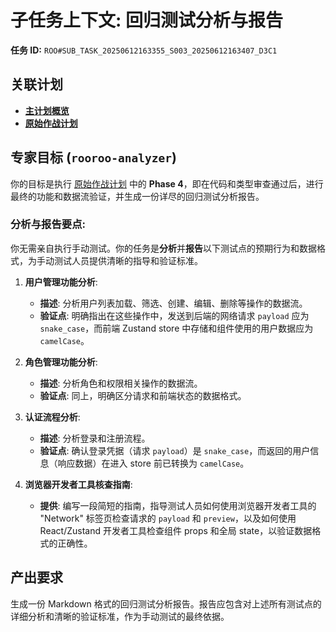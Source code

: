 # 子任务上下文: 回归测试分析与报告

**任务 ID:** `ROO#SUB_TASK_20250612163355_S003_20250612163407_D3C1`

## 关联计划

*   [**主计划概览**](../../plans/ROO#TASK_20250612163355_A4B5C6_plan_overview.md)
*   [**原始作战计划**](../../../data-refactor-plan.md)

## 专家目标 (`rooroo-analyzer`)

你的目标是执行 [原始作战计划](../../../data-refactor-plan.md) 中的 **Phase 4**，即在代码和类型审查通过后，进行最终的功能和数据流验证，并生成一份详尽的回归测试分析报告。

### 分析与报告要点:

你无需亲自执行手动测试。你的任务是**分析**并**报告**以下测试点的预期行为和数据格式，为手动测试人员提供清晰的指导和验证标准。

1.  **用户管理功能分析**:
    *   **描述**: 分析用户列表加载、筛选、创建、编辑、删除等操作的数据流。
    *   **验证点**: 明确指出在这些操作中，发送到后端的网络请求 `payload` 应为 `snake_case`，而前端 Zustand store 中存储和组件使用的用户数据应为 `camelCase`。

2.  **角色管理功能分析**:
    *   **描述**: 分析角色和权限相关操作的数据流。
    *   **验证点**: 同上，明确区分请求和前端状态的数据格式。

3.  **认证流程分析**:
    *   **描述**: 分析登录和注册流程。
    *   **验证点**: 确认登录凭据（请求 `payload`）是 `snake_case`，而返回的用户信息（响应数据）在进入 store 前已转换为 `camelCase`。

4.  **浏览器开发者工具核查指南**:
    *   **提供**: 编写一段简短的指南，指导测试人员如何使用浏览器开发者工具的 "Network" 标签页检查请求的 `payload` 和 `preview`，以及如何使用 React/Zustand 开发者工具检查组件 props 和全局 state，以验证数据格式的正确性。

## 产出要求

生成一份 Markdown 格式的回归测试分析报告。报告应包含对上述所有测试点的详细分析和清晰的验证标准，作为手动测试的最终依据。